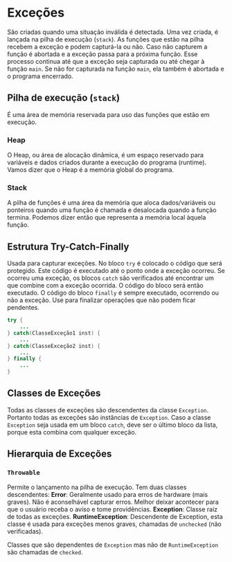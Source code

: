 # Exceções

São criadas quando uma situação inválida é detectada. Uma vez criada, é lançada na pilha de execução (`stack`).
As funções que estão na pilha recebem a exceção e podem capturá-la ou não. Caso não capturem a função é abortada e a exceção passa para a próxima função. Esse processo continua até que a exceção seja capturada ou até chegar à função `main`. Se não for capturada na função `main`, ela também é abortada e o programa encerrado.

## Pilha de execução (`stack`)

É uma área de memória reservada para uso das funções que estão em execução.

### Heap
O Heap, ou área de alocação dinâmica, é um espaço reservado para variáveis e dados criados durante a execução do programa (runtime). Vamos dizer que o Heap é a memória global do programa.

### Stack
A pilha de funções é uma área da memória que aloca dados/variáveis ou ponteiros quando uma função é chamada e desalocada quando a função termina. Podemos dizer então que representa a memória local àquela função.

## Estrutura Try-Catch-Finally

Usada para capturar exceções.
No bloco `try` é colocado o código que será protegido. Este código é executado até o ponto onde a exceção ocorreu.
Se ocorreu uma exceção, os blocos `catch` são verificados até encontrar um que combine com a exceção ocorrida. O código do bloco será então executado.
O código do bloco `finally` é sempre executado, ocorrendo ou não a exceção. Use para finalizar operações que não podem ficar pendentes.

```java
try {
	...
} catch(ClasseExceção1 inst) {
	...
} catch(ClasseExceção2 inst) {
	...
} finally {
	...
}
```

## Classes de Exceções

Todas as classes de exceções são descendentes da classe `Exception`. Portanto todas as exceções são instâncias de `Exception`.
Caso a classe `Exception` seja usada em um bloco `catch`, deve ser o último bloco da lista, porque esta combina com qualquer exceção.

## Hierarquia de Exceções

### `Throwable`
Permite o lançamento na pilha de execução.
Tem duas classes descendentes:
**Error**: Geralmente usado para erros de hardware (mais graves). Não é aconselhável capturar erros. Melhor deixar acontecer para que o usuário receba o aviso e tome providências.
**Exception**: Classe raiz de todas as exceções.
**RuntimeException**: Descendente de Exception, esta classe é usada para exceções menos graves, chamadas de `unchecked` (não verificadas).

Classes que são dependentes de `Exception` mas não de `RuntimeException` são chamadas de `checked`.
<!--stackedit_data:
eyJoaXN0b3J5IjpbLTIxNjIzMzMxOSwxMDgyODI2MjU4LC01MD
I2MDU1MThdfQ==
-->